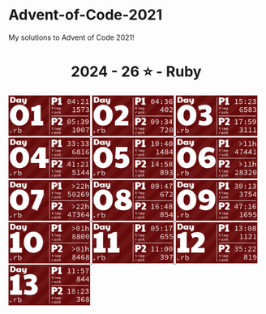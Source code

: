 # Advent-of-Code-2021
My solutions to Advent of Code 2021!

<!-- AOC TILES BEGIN -->
<h1 align="center">
  2024 - 26 ⭐ - Ruby
</h1>
<a href="12-01-21/main.rb">
  <img src=".aoc_tiles/tiles/2024/01.png" width="161px">
</a>
<a href="12-02-21/main.rb">
  <img src=".aoc_tiles/tiles/2024/02.png" width="161px">
</a>
<a href="12-03-21/main.rb">
  <img src=".aoc_tiles/tiles/2024/03.png" width="161px">
</a>
<a href="12-04-21/main.rb">
  <img src=".aoc_tiles/tiles/2024/04.png" width="161px">
</a>
<a href="12-05-21/main.rb">
  <img src=".aoc_tiles/tiles/2024/05.png" width="161px">
</a>
<a href="12-06-21/main.rb">
  <img src=".aoc_tiles/tiles/2024/06.png" width="161px">
</a>
<a href="12-07-21/main.rb">
  <img src=".aoc_tiles/tiles/2024/07.png" width="161px">
</a>
<a href="12-08-21/main.rb">
  <img src=".aoc_tiles/tiles/2024/08.png" width="161px">
</a>
<a href="12-09-21/main.rb">
  <img src=".aoc_tiles/tiles/2024/09.png" width="161px">
</a>
<a href="12-10-21/main.rb">
  <img src=".aoc_tiles/tiles/2024/10.png" width="161px">
</a>
<a href="12-11-21/main.rb">
  <img src=".aoc_tiles/tiles/2024/11.png" width="161px">
</a>
<a href="12-12-21/main.rb">
  <img src=".aoc_tiles/tiles/2024/12.png" width="161px">
</a>
<a href="12-13-21/main.rb">
  <img src=".aoc_tiles/tiles/2024/13.png" width="161px">
</a>
<!-- AOC TILES END -->